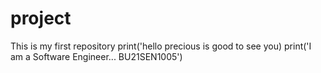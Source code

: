 # project
This is my first repository 
print('hello precious is good to see you)
print('I am a Software Engineer... BU21SEN1005')
